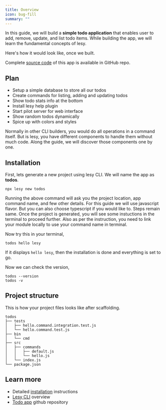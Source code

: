 ```yaml
---
title: Overview
icon: bug-fill
summary: ""
---
```


In this guide, we will build a **simple todo application** that enables user to add, remove, update, and list todo items. While building the app, we will learn the fundamental concepts of lesy.

Here's how it would look like, once we built.

<!-- <gif> -->

Complete [source code]() of this app is available in GitHub repo.

## Plan

- Setup a simple database to store all our todos
- Create commands for listing, adding and updating todos
- Show todo stats info at the bottom
- Install lesy help plugin
- Start pilot server for web interface
- Show random todos dynamically
- Spice up with colors and styles

Normally in other CLI builders, you would do all operations in a command itself. But is lesy, you have different components to handle them without much code. Along the guide, we will discover those components one by one.

## Installation

First, lets generate a new project using lesy CLI. We will name the app as **todos**.

```shell
npx lesy new todos
```

Running the above command will ask you the project location, app command name, and few other details. For this guide we will use javascript flavor. But you can also choose typescript if you would like to. Steps remain same. Once the project is generated, you will see some instuctions in the terminal to proceed further. Also as per the instruction, you need to link your module locally to use your command name in terminal.

Now try this in your terminal,

```shell
todos hello lesy
```

If it displays `hello lesy`, then the installation is done and everything is set to go.

Now we can check the version,

```shell
todos --version
todos -v
```

## Project structure

This is how your project files looks like after scaffolding.

```text
todos
├── tests
│   ├── hello.command.integration.test.js
│   └── hello.command.test.js
├── bin
│   └── cmd
├── src
│   ├── commands
│   │   ├── default.js
│   │   └── hello.js
│   └── index.js
└── package.json
```

## Learn more

- Detailed [installation]() instructions
- [Lesy CLI]() overview
- [Todo app]() github repository
